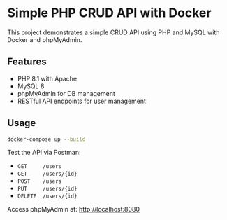 # Simple PHP CRUD API with Docker

This project demonstrates a simple CRUD API using PHP and MySQL with Docker and phpMyAdmin.

## Features
- PHP 8.1 with Apache
- MySQL 8
- phpMyAdmin for DB management
- RESTful API endpoints for user management

## Usage

```bash
docker-compose up --build
```

Test the API via Postman:
- `GET     /users`
- `GET     /users/{id}`
- `POST    /users`
- `PUT     /users/{id}`
- `DELETE  /users/{id}`

Access phpMyAdmin at: [http://localhost:8080](http://localhost:8080)

